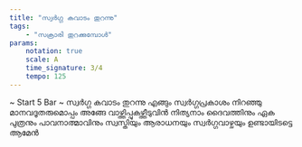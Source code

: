 ```yaml
---
title: "സ്വർഗ്ഗ കവാടം തുറന്നു"
tags:
    - "സക്രാരി തുറക്കുമ്പോൾ"
params:
    notation: true
    scale: A
    time_signature: 3/4
    tempo: 125
---
```


~ Start 5 Bar ~
സ്വർഗ്ഗ കവാടം തുറന്നു
എങ്ങും സ്വർഗ്ഗപ്രകാശം നിറഞ്ഞു
മാനവദൂതരുമൊപ്പം അങ്ങേ
വാഴ്ത്തിപ്പുകഴ്ത്തീടുവിൻ
നിത്യനാം ദൈവത്തിനും ഏക
പുത്രനും പാവനാത്മാവിനും
സ്വസ്തിയും ആരാധനയും
സ്വർഗ്ഗവാഴ്ചയും ഉണ്ടായിടട്ടെ
<span style="display: none;">(</span>ആമേൻ
